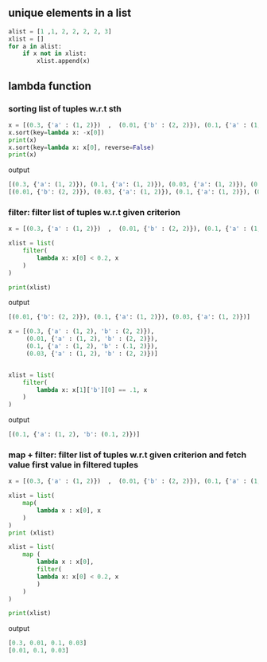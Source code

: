 ## unique elements in a list
```py
alist = [1 ,1, 2, 2, 2, 2, 3]
xlist = []
for a in alist:
    if x not in xlist:
        xlist.append(x)   
```
## lambda function

### sorting list of tuples w.r.t sth
```py
x = [(0.3, {'a' : (1, 2)})  ,  (0.01, {'b' : (2, 2)}), (0.1, {'a' : (1, 2)}), (0.03, {'a' : (1, 2)})]
x.sort(key=lambda x: -x[0])
print(x)
x.sort(key=lambda x: x[0], reverse=False)
print(x)
```
output
```py
[(0.3, {'a': (1, 2)}), (0.1, {'a': (1, 2)}), (0.03, {'a': (1, 2)}), (0.01, {'b': (2, 2)})]
[(0.01, {'b': (2, 2)}), (0.03, {'a': (1, 2)}), (0.1, {'a': (1, 2)}), (0.3, {'a': (1, 2)})]
```
### filter: filter list of tuples w.r.t given criterion
```py
x = [(0.3, {'a' : (1, 2)})  ,  (0.01, {'b' : (2, 2)}), (0.1, {'a' : (1, 2)}), (0.03, {'a' : (1, 2)})]

xlist = list(
    filter(
        lambda x: x[0] < 0.2, x
    )
)

print(xlist)
```
output
```py
[(0.01, {'b': (2, 2)}), (0.1, {'a': (1, 2)}), (0.03, {'a': (1, 2)})]
```
```py
x = [(0.3, {'a' : (1, 2), 'b' : (2, 2)}),  
     (0.01, {'a' : (1, 2), 'b' : (2, 2)}), 
     (0.1, {'a' : (1, 2), 'b' : (.1, 2)}), 
     (0.03, {'a' : (1, 2), 'b' : (2, 2)})]


xlist = list(
    filter(
        lambda x: x[1]['b'][0] == .1, x
    )
)
```
output
```py
[(0.1, {'a': (1, 2), 'b': (0.1, 2)})]
```
### map + filter: filter list of tuples w.r.t given criterion and fetch value first value in filtered tuples
```py
x = [(0.3, {'a' : (1, 2)})  ,  (0.01, {'b' : (2, 2)}), (0.1, {'a' : (1, 2)}), (0.03, {'a' : (1, 2)})]

xlist = list(
    map(
        lambda x : x[0], x
    )
)
print (xlist)

xlist = list(
    map (
        lambda x : x[0],
        filter(
        lambda x: x[0] < 0.2, x
        )
    )    
)

print(xlist)
```
output
```py
[0.3, 0.01, 0.1, 0.03]
[0.01, 0.1, 0.03]
```
